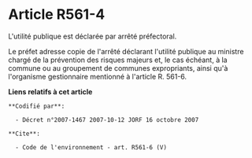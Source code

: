 # Article R561-4

L'utilité publique est déclarée par arrêté préfectoral. 

Le préfet adresse copie de l'arrêté déclarant l'utilité publique au ministre chargé de la prévention des risques majeurs et,
le cas échéant, à la commune ou au groupement de communes expropriants, ainsi qu'à l'organisme gestionnaire mentionné à
l'article R. 561-6.

**Liens relatifs à cet article**

	**Codifié par**:

	  - Décret n°2007-1467 2007-10-12 JORF 16 octobre 2007

	**Cite**:

	  - Code de l'environnement - art. R561-6 (V)
